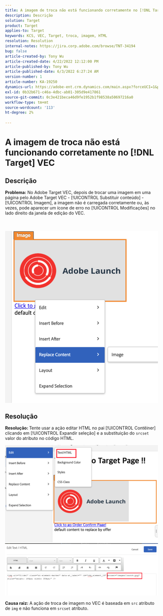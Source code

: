```yaml
---
title: A imagem de troca não está funcionando corretamente no [!DNL Target] VEC
description: Descrição
solution: Target
product: Target
applies-to: Target
keywords: KCS, VEC, Target, troca, imagem, HTML
resolution: Resolution
internal-notes: https://jira.corp.adobe.com/browse/TNT-34194
bug: false
article-created-by: Tony Wu
article-created-date: 4/22/2022 12:12:00 PM
article-published-by: Tony Wu
article-published-date: 6/3/2022 6:27:24 AM
version-number: 1
article-number: KA-19250
dynamics-url: https://adobe-ent.crm.dynamics.com/main.aspx?forceUCI=1&pagetype=entityrecord&etn=knowledgearticle&id=9107d060-35c2-ec11-983e-0022480ab970
exl-id: 0b32b671-c46a-4dbc-ab01-305d9e417861
source-git-commit: 0c3e421beca46d9fe1952b1f98538a50697216a0
workflow-type: tm+mt
source-wordcount: '113'
ht-degree: 2%

---
```


# A imagem de troca não está funcionando corretamente no [!DNL Target] VEC

## Descrição

<b>Problema:</b> No Adobe Target VEC, depois de trocar uma imagem em uma página pelo Adobe Target VEC - [!UICONTROL Substituir conteúdo] - [!UICONTROL Imagem], a imagem não é carregada corretamente ou, às vezes, pode aparecer um ícone de erro no [!UICONTROL Modificações] no lado direito da janela de edição do VEC.<br><br> <br><br>![](assets/___dfd13de3-36c2-ec11-983e-0022480ab970___.png)

## Resolução




<b>Resolução: </b>Tente usar a ação editar HTML no pai [!UICONTROL Contêiner] clicando em [!UICONTROL Expandir seleção] e a substituição do `srcset` valor do atributo no código HTML.

![](assets/0776b561-36c2-ec11-983e-0022480ab970.png)![](assets/e63bb087-36c2-ec11-983e-0022480ab970.png)





<b>Causa raiz:</b> A ação de troca de imagem no VEC é baseada em `src` atributo de `img` e não funciona em `srcset` atributo.
